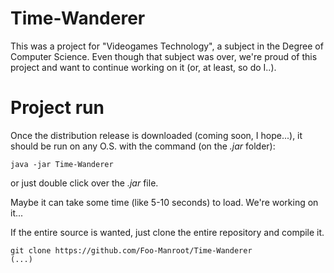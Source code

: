 # Time-Wanderer
This was a project for "Videogames Technology", a subject in the Degree of Computer Science.
Even though that subject was over, we're proud of this project and want to continue working on it (or, at least, so do I..).

# Project run
Once the distribution release is downloaded (coming soon, I hope...), it should be run on any O.S. with the command (on the _.jar_ folder):

    java -jar Time-Wanderer
or just double click over the _.jar_ file.

Maybe it can take some time (like 5-10 seconds) to load. We're working on it...

If the entire source is wanted, just clone the entire repository and compile it.

    git clone https://github.com/Foo-Manroot/Time-Wanderer
    (...)
